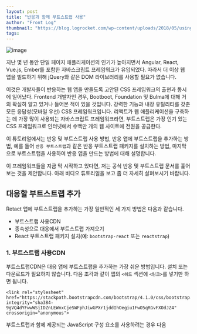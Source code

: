 ```yaml
---
layout: post
title: "반응과 함께 부트스트랩 사용"
author: "Front Log"
thumbnail: "https://blog.logrocket.com/wp-content/uploads/2018/05/using-bootstrap-with-react.png"
tags: 
---
```



![image](https://i1.wp.com/blog.logrocket.com/wp-content/uploads/2018/05/using-bootstrap-with-react.png?fit=730%2C487&ssl=1)

지난 몇 년 동안 단일 페이지 애플리케이션의 인기가 높아지면서 Angular, React, Vue.js, Ember를 포함한 자바스크립트 프레임워크가 유입되었다. 따라서 더 이상 웹 앱을 빌드하기 위해 jQuery와 같은 DOM 라이브러리를 사용할 필요가 없습니다.

이것은 개발자들이 반응하는 웹 앱을 만들도록 고안된 CSS 프레임워크의 출현과 동시에 일어났다. Frontend 개발자인 경우, Bootboot, Foundation 및 Bulma에 대해 거의 확실히 알고 있거나 들어본 적이 있을 것입니다. 강력한 기능과 내장 유틸리티를 갖춘 모든 응답성(모바일 우선) CSS 프레임워크입니다. 리액트가 웹 애플리케이션을 구축하는 데 가장 많이 사용되는 자바스크립트 프레임워크라면, 부트스트랩은 가장 인기 있는 CSS 프레임워크로 인터넷에서 수백만 개의 웹 사이트에 전원을 공급한다.

이 튜토리얼에서는 반응 및 부트스트랩 사용 방법, 반응 앱에 부트스트랩을 추가하는 방법, 예를 들어 `반응 부트스트랩`과 같은 반응 부트스트랩 패키지를 설치하는 방법, 마지막으로 부트스트랩을 사용하여 반응 앱을 만드는 방법에 대해 설명합니다.

이 프레임워크들을 지금 막 시작하고 있다면, 저는 공식 반응 및 부트스트랩 문서를 훑어보는 것을 제안합니다. 아래 비디오 튜토리얼을 보고 좀 더 자세히 살펴보시기 바랍니다.

## 대응할 부트스트랩 추가

Retact 앱에 부트스트랩을 추가하는 가장 일반적인 세 가지 방법은 다음과 같습니다.

- 부트스트랩 사용CDN
- 종속성으로 대응에서 부트스트랩 가져오기
- React 부트스트랩 패키지 설치(예: `bootstrap-react` 또는 `reactstrap`)

### 1. 부트스트랩 사용CDN

부트스트랩CDN은 대응 앱에 부트스트랩을 추가하는 가장 쉬운 방법입니다. 설치 또는 다운로드가 필요하지 않습니다. 다음 조각과 같이 앱의 `<헤드` 섹션에 `<링크>`를 넣기만 하면 됩니다.

```undefined
<link rel="stylesheet" href="https://stackpath.bootstrapcdn.com/bootstrap/4.1.0/css/bootstrap.min.css" 
integrity="sha384-9gVQ4dYFwwWSjIDZnLEWnxCjeSWFphJiwGPXr1jddIhOegiu1FwO5qRGvFXOdJZ4" 
crossorigin="anonymous">
```

부트스트랩과 함께 제공되는 JavaScript 구성 요소를 사용하려는 경우 다음 <script> 태그를 닫는 </body> 태그 바로 앞 페이지 끝에 배치해야 사용할 수 있습니다.

```undefined
<script src="https://code.jquery.com/jquery-3.3.1.slim.min.js" 
integrity="sha384-q8i/X+965DzO0rT7abK41JStQIAqVgRVzpbzo5smXKp4YfRvH+8abtTE1Pi6jizo" 
crossorigin="anonymous"></script>

<script src="https://cdnjs.cloudflare.com/ajax/libs/popper.js/1.14.0/umd/popper.min.js" 
integrity="sha384-cs/chFZiN24E4KMATLdqdvsezGxaGsi4hLGOzlXwp5UZB1LY//20VyM2taTB4QvJ" 
crossorigin="anonymous"></script>

<script src="https://stackpath.bootstrapcdn.com/bootstrap/4.1.0/js/bootstrap.min.js" 
integrity="sha384-uefMccjFJAIv6A+rW+L4AHf99KvxDjWSu1z9VI8SKNVmz4sk7buKt/6v9KI65qnm" 
crossorigin="anonymous"></script>
```

보시는 것처럼 부트스트랩 4에는 JavaScript 구성 요소에 jQuery 및 Popper.js가 필요합니다. 위의 코드 조각에서, 우리는 jQuery의 슬림 버전을 사용했지만, 당신은 풀 버전을 사용할 수 있습니다.

반응 앱의 경우 일반적으로 이러한 코드 조각이 앱의 인덱스 페이지에 추가됩니다. `create-react-app`을 사용하여 앱을 만든 경우 `public/index.html` 페이지는 다음 조각처럼 보입니다.

```xml
<!DOCTYPE html>
<html lang="en">
  <head>
    <meta charset="utf-8">
    <meta name="viewport" content="width=device-width, initial-scale=1, shrink-to-fit=no">
    <meta name="theme-color" content="#000000">
    <!--
      manifest.json provides metadata used when your web app is added to the
      homescreen on Android. See https://developers.google.com/web/fundamentals/engage-and-retain/web-app-manifest/
    -->
    <link rel="manifest" href="%PUBLIC_URL%/manifest.json">
    <link rel="shortcut icon" href="%PUBLIC_URL%/favicon.ico">
    <!--
      Notice the use of %PUBLIC_URL% in the tags above.
      It will be replaced with the URL of the `public` folder during the build.
      Only files inside the `public` folder can be referenced from the HTML.
      Unlike "/favicon.ico" or "favicon.ico", "%PUBLIC_URL%/favicon.ico" will
      work correctly both with client-side routing and a non-root public URL.
      Learn how to configure a non-root public URL by running `npm run build`.
    -->
    
    <link rel="stylesheet" href="https://stackpath.bootstrapcdn.com/bootstrap/4.1.0/css/bootstrap.min.css" 
    integrity="sha384-9gVQ4dYFwwWSjIDZnLEWnxCjeSWFphJiwGPXr1jddIhOegiu1FwO5qRGvFXOdJZ4" 
    crossorigin="anonymous">
    
    <title>React App</title>
  </head>
  <body>
    <noscript>
      You need to enable JavaScript to run this app.
    </noscript>
    <div id="root"></div>
    <!--
      This HTML file is a template.
      If you open it directly in the browser, you will see an empty page.
      You can add webfonts, meta tags, or analytics to this file.
      The build step will place the bundled scripts into the <body> tag.
      To begin the development, run `npm start` or `yarn start`.
      To create a production bundle, use `npm run build` or `yarn build`.
    -->
    
    <script src="https://code.jquery.com/jquery-3.3.1.slim.min.js" 
    integrity="sha384-q8i/X+965DzO0rT7abK41JStQIAqVgRVzpbzo5smXKp4YfRvH+8abtTE1Pi6jizo" 
    crossorigin="anonymous"></script>
    
    <script src="https://cdnjs.cloudflare.com/ajax/libs/popper.js/1.14.0/umd/popper.min.js" 
    integrity="sha384-cs/chFZiN24E4KMATLdqdvsezGxaGsi4hLGOzlXwp5UZB1LY//20VyM2taTB4QvJ" 
    crossorigin="anonymous"></script>
    
    <script src="https://stackpath.bootstrapcdn.com/bootstrap/4.1.0/js/bootstrap.min.js" 
    integrity="sha384-uefMccjFJAIv6A+rW+L4AHf99KvxDjWSu1z9VI8SKNVmz4sk7buKt/6v9KI65qnm" 
    crossorigin="anonymous"></script>
    
  </body>
</html>
```

이제 Retact 앱 구성 요소에서 기본 제공 부트스트랩 클래스 및 JavaScript 구성 요소를 사용할 수 있습니다.

### 2. 종속성으로 부트스트랩 가져오기

빌드 도구 또는 웹 팩과 같은 모듈 번들을 사용하는 경우 이 옵션을 사용하여 대응 응용 프로그램에 부트스트랩을 추가하는 것이 좋습니다. 앱의 종속성으로 부트스트랩을 설치해야 합니다.

```coffeescript
npm install bootstrap
```

또는 Yarn을 사용하는 경우:

```undefined
yarn add bootstrap
```

부트스트랩을 설치한 후에는 앱의 항목 JavaScript 파일에 부트스트랩을 포함합니다. `create-react-app`에 익숙한 경우 이 파일은 `src/index.js` 파일이어야 합니다.

```coffeescript
import 'bootstrap/dist/css/bootstrap.min.css';
import React from 'react';
import ReactDOM from 'react-dom';
import './index.css';
import App from './App';
import registerServiceWorker from './registerServiceWorker';

ReactDOM.render(<App />, document.getElementById('root'));
registerServiceWorker();
```

첫 번째 종속성으로 부트스트랩 미니어처 CSS를 가져왔습니다. 이를 통해 Retact 앱 구성 요소에 내장된 부트스트랩 클래스를 계속 사용할 수 있습니다. 그러나 앱에서 부트스트랩의 JavaScript 구성 요소를 사용하려면 먼저 `jquery`와 `popper.js`를 설치해야 합니다.

```coffeescript
npm install jquery popper.js
```

그런 다음 `src/index.js` 파일을 추가로 변경하여 다음 조각에 표시된 것처럼 새 종속성을 추가합니다.

```coffeescript
import 'bootstrap/dist/css/bootstrap.min.css';
import $ from 'jquery';
import Popper from 'popper.js';
import 'bootstrap/dist/js/bootstrap.bundle.min';
import React from 'react';
import ReactDOM from 'react-dom';
import './index.css';
import App from './App';
import registerServiceWorker from './registerServiceWorker';

ReactDOM.render(<Dropdown />, document.getElementById('root'));
registerServiceWorker();
```

여기서 우리는 "$"와 "Popper"의 수입을 추가했다. 또한 부트스트랩 JavaScript 미니어처 번들 파일도 가져왔습니다. 이제 Retact 앱에서 부트스트랩 JavaScript 구성 요소를 사용할 수 있습니다.

### 3. 반응 부트스트랩 패키지 설치

반응 앱에 부트스트랩을 추가하는 세 번째 방법은 반응 구성 요소로 작동하도록 설계된 부트스트랩 구성 요소를 재구성한 패키지를 사용하는 것입니다. 가장 인기 있는 두 가지 패키지는 다음과 같습니다.

- ➡➡➡➡
- `스트랩

두 패키지는 모두 Retact 앱과 함께 부트스트랩을 사용하는 데 매우 적합합니다. 그들은 매우 비슷한 특징을 가지고 있다.

#### 기본 제공 부트스트랩 클래스 및 구성 요소 사용

다른 클래스와 마찬가지로 기본 제공 클래스를 적용하여 Retact 앱의 요소 및 구성 요소에 직접 부트스트랩을 사용할 수 있습니다. 간단한 테마 전환기 Retact 구성 요소를 구축하여 부트스트랩 클래스 및 구성 요소를 사용하여 시연해 보겠습니다.

이 데모에 나온 것처럼, 우리는 우리의 테마 스위처를 구현하기 위해 부트스트랩에서 사용할 수 있는 드롭다운 구성 요소를 사용하고 있다. 또한 내장 버튼 클래스를 사용하여 드롭다운 버튼의 크기와 색상을 설정합니다.

우리는 우리의 테마 스위처 컴포넌트의 코드를 작성하기 위해 계속 진행할 것입니다. 대응 응용 프로그램이 이미 설정되어 있는지 확인합니다. 구성 요소에 대한 새 파일을 생성하고 다음 코드 조각을 추가합니다.

```js
import React, { Component } from 'react';

class ThemeSwitcher extends Component {

  state = { theme: null }
  
  resetTheme = evt => {
    evt.preventDefault();
    this.setState({ theme: null });
  }
  
  chooseTheme = (theme, evt) => {
    evt.preventDefault();
    this.setState({ theme });
  }
  
  render() {
  
    const { theme } = this.state;
    const themeClass = theme ? theme.toLowerCase() : 'secondary';
    
    return (
      <div className="d-flex flex-wrap justify-content-center position-absolute w-100 h-100 align-items-center align-content-center">
      
        <span className={`h1 mb-4 w-100 text-center text-${themeClass}`}>{ theme || 'Default' }</span>
        
        <div className="btn-group">
        
          <button type="button" className={`btn btn-${themeClass} btn-lg`}>{ theme || 'Choose' } Theme</button>
          
          <button type="button" className={`btn btn-${themeClass} btn-lg dropdown-toggle dropdown-toggle-split`} data-toggle="dropdown" aria-haspopup="true" aria-expanded="false">
            <span className="sr-only">Toggle Theme Dropdown</span>
          </button>
          
          <div className="dropdown-menu">
          
            <a className="dropdown-item" href="#" onClick={e => this.chooseTheme('Primary', e)}>Primary Theme</a>
            <a className="dropdown-item" href="#" onClick={e => this.chooseTheme('Danger', e)}>Danger Theme</a>
            <a class="dropdown-item" href="#" onClick={e => this.chooseTheme('Success', e)}>Success Theme</a>
            
            <div className="dropdown-divider"></div>
            
            <a className="dropdown-item" href="#" onClick={this.resetTheme}>Default Theme</a>
          </div>
          
        </div>
        
      </div>
    );
    
  }
  
}

export default ThemeSwitcher;
```

여기서는 부트스트랩의 드롭다운 구성 요소와 몇 가지 기본 제공 클래스를 활용하여 매우 간단한 테마 스위처 구성 요소를 구축했습니다. 여기서 부트스트랩 드롭다운 사용에 대해 자세히 알아볼 수 있습니다.

먼저 테마 속성을 가진 구성 요소의 상태를 설정하고 Null로 초기화했습니다. 다음으로, 우리는 두 번의 클릭 이벤트 핸들러의 재설정을 정의했다.테마() 및 `선택`테마를 선택하고 테마를 재설정하기 위한 구성요소 클래스의 테마()입니다.

렌더링() 방법에서는 세 가지 테마를 포함하는 분할 버튼 드롭다운 메뉴를 렌더링한다. 즉 경선, 위험, 성공이다. 각 메뉴 항목은 적절한 작업을 위해 클릭 이벤트 핸들러에 부착됩니다. 드롭다운 버튼과 텍스트 모두에 대한 테마 색 클래스를 가져오기 위해 `teme.toLowerCase()`를 사용하는 방법에 주목하십시오. 테마가 설정되지 않은 경우 기본적으로 `보조`를 테마 색상으로 사용합니다.

이 예에서는 Retact 앱에서 부트스트랩의 기본 제공 클래스 및 구성 요소를 얼마나 쉽게 사용할 수 있는지 확인했습니다. 기본 제공 클래스 및 구성 요소에 대한 자세한 내용은 부트스트랩 설명서를 참조하십시오.

#### ➡-➡의 예

이제 우리는 리액트 부트스트랩을 사용하여 테마 스위처를 재구성할 것이다. 우리는 `create-react-app` 명령줄 도구를 사용하여 앱을 만들 것입니다. 컴퓨터에 `react-app 생성` 도구가 설치되어 있는지 확인합니다.

다음과 같이 `create-react-app`을 사용하여 새 React 앱을 만듭니다.

```undefined
create-react-app react-bootstrap-app
```

다음으로 다음과 같이 종속성을 설치합니다.

```undefined
yarn add bootstrap@3 react-bootstrap
```

`react-bootstrap`은 현재 부트스트랩 v3를 대상으로 합니다. 그러나 부트스트랩 v4 지원을 제공하기 위한 작업이 활발하게 진행되고 있습니다.

프로젝트의 `src` 디렉터리에 `ThemeSwitcher.js`라는 새 파일을 만들고 다음 내용을 넣습니다.

```js
import React, { Component } from 'react';
import { SplitButton, MenuItem } from 'react-bootstrap';

class ThemeSwitcher extends Component {

  state = { theme: null }
  
  chooseTheme = (theme, evt) => {
    evt.preventDefault();
    if (theme.toLowerCase() === 'reset') { theme = null }
    this.setState({ theme });
  }
  
  render() {
  
    const { theme } = this.state;
    const themeClass = theme ? theme.toLowerCase() : 'default';
    
    const parentContainerStyles = {
      position: 'absolute',
      height: '100%',
      width: '100%',
      display: 'table'
    };
    
    const subContainerStyles = {
      position: 'relative',
      height: '100%',
      width: '100%',
      display: 'table-cell',
      verticalAlign: 'middle'
    };
    
    return (
      <div style={parentContainerStyles}>
        <div style={subContainerStyles}>
        
          <span className={`h1 center-block text-center text-${theme ? themeClass : 'muted'}`} style={ marginBottom: 25 }>{theme || 'Default'}</span>
          
          <div className="center-block text-center">
            <SplitButton bsSize="large" bsStyle={themeClass} title={`${theme || 'Default'} Theme`}>
              <MenuItem eventKey="Primary" onSelect={this.chooseTheme}>Primary Theme</MenuItem>
              <MenuItem eventKey="Danger" onSelect={this.chooseTheme}>Danger Theme</MenuItem>
              <MenuItem eventKey="Success" onSelect={this.chooseTheme}>Success Theme</MenuItem>
              <MenuItem divider />
              <MenuItem eventKey="Reset" onSelect={this.chooseTheme}>Default Theme</MenuItem>
            </SplitButton>
          </div>
          
        </div>
      </div>
    );
    
  }
  
}

export default ThemeSwitcher;
```

여기서는 `react-bootstrap`을 사용하여 초기 예제를 최대한 모방하려고 했습니다. 우리는 `react-bootstrap` 패키지에서 두 가지 구성 요소인 `SplitButton`과 `MenuItem`을 가져옵니다. 자세한 내용은 `react-bootstrap` 드롭다운 설명서를 참조하십시오.

먼저 테마 속성을 가진 구성 요소의 상태를 설정하고 Null로 초기화했습니다. 다음으로 `선택`을 정의합니다.테마를 선택하거나 테마를 재설정하려면 테마()를 클릭하십시오.

우리는 부트스트랩 3.3.7을 사용하고 있기 때문에 수평 및 수직 중심화를 달성하기 위해 `렌더()` 방식으로 컨테이너 스타일을 만들었다.

bsSize 프로펠러를 사용하여 `SplitButton` 구성 요소의 버튼 크기를 지정하는 방법에 주목하십시오. 또 테마클래스를 bs스타일 소품으로 전환해 국가 테마에 따라 버튼 색상을 역동적으로 변화시키고 있다.

우리는 테마 이름을 각 메뉴 항목의 `eventKey` 받침대에 전달합니다. 또한 `onSelect` 핸들러를 `this.choose`로 설정합니다.앞에서 정의한 테마. 메뉴 항목 구성 요소는 다음과 같이 `eventKey`와 `event` 자체를 `onSelect` 처리기로 전달합니다.

```undefined
(eventKey: any, event: Object) => any
```

마지막으로 `src/index.js` 파일을 다음과 같은 코드 조각처럼 보이도록 수정한다.

```coffeescript
import 'bootstrap/dist/css/bootstrap.min.css';
import 'bootstrap/dist/css/bootstrap-theme.min.css';
import React from 'react';
import ReactDOM from 'react-dom';
import './index.css';
import App from './App';
import ThemeSwitcher from './ThemeSwitcher';
import registerServiceWorker from './registerServiceWorker';

ReactDOM.render(<ThemeSwitcher />, document.getElementById('root'));
registerServiceWorker();
```

여기서는 먼저 부트스트랩의 축소 CSS 파일을 가져옵니다. 또한 테마 스위처 구성 요소를 가져와 DOM에 렌더링합니다.

yarn start 또는 npm start 명령을 사용하여 지금 앱을 실행하면 됩니다. 앱은 포트 `3000`에서 시작해야 하며 다음과 같은 데모 모양이어야 합니다.

#### '스트랩' 예

이번에는 리액트 스트랩을 이용해 테마 스위처를 다시 만들겠다. 우리는 `create-react-app` 명령줄 도구를 사용하여 앱을 만들 것입니다. 컴퓨터에 `react-app 생성` 도구가 설치되어 있는지 확인합니다.

다음과 같이 `create-react-app`을 사용하여 새 React 앱을 만듭니다.

```undefined
create-react-app reactstrap-app
```

다음으로 다음과 같이 종속성을 설치합니다.

```undefined
yarn add bootstrap reactstra
```

프로젝트의 `src` 디렉터리에 `ThemeSwitcher.js`라는 새 파일을 생성하고 다음 내용을 넣습니다.

```coffeescript
import React, { Component } from 'react';
import { Button, ButtonDropdown, DropdownToggle, DropdownMenu, DropdownItem } from 'reactstrap';

class ThemeSwitcher extends Component {

  state = { theme: null, dropdownOpen: false }
  
  toggleDropdown = () => {
    this.setState({ dropdownOpen: !this.state.dropdownOpen });
  }
  
  resetTheme = evt => {
    evt.preventDefault();
    this.setState({ theme: null });
  }
  
  chooseTheme = (theme, evt) => {
    evt.preventDefault();
    this.setState({ theme });
  }
  
  render() {
  
    const { theme, dropdownOpen } = this.state;
    const themeClass = theme ? theme.toLowerCase() : 'secondary';
    
    return (
      <div className="d-flex flex-wrap justify-content-center position-absolute w-100 h-100 align-items-center align-content-center">
      
        <span className={`h1 mb-4 w-100 text-center text-${themeClass}`}>{theme || 'Default'}</span>
        
        <ButtonDropdown isOpen={dropdownOpen} toggle={this.toggleDropdown}>
          <Button id="caret" color={themeClass}>{theme || 'Custom'} Theme</Button>
          <DropdownToggle caret size="lg" color={themeClass} />
          <DropdownMenu>
            <DropdownItem onClick={e => this.chooseTheme('Primary', e)}>Primary Theme</DropdownItem>
            <DropdownItem onClick={e => this.chooseTheme('Danger', e)}>Danger Theme</DropdownItem>
            <DropdownItem onClick={e => this.chooseTheme('Success', e)}>Success Theme</DropdownItem>
            <DropdownItem divider />
            <DropdownItem onClick={this.resetTheme}>Default Theme</DropdownItem>
          </DropdownMenu>
        </ButtonDropdown>
        
      </div>
    );
    
  }
  
}

export default ThemeSwitcher;
```

여기서는 react 스트랩을 사용하여 초기 예제를 재구성했습니다. 우리는 리액트 스트랩에서 몇 가지 부품을 수입한다. 자세한 내용은 `react strap` 버튼 드롭다운 설명서를 참조하십시오.

먼저 다음 두 가지 속성을 사용하여 구성 요소의 상태를 설정합니다.

- `➡` 재산이 `➡`로 초기화되다
- dropdown Open은 false로 초기화됩니다. 이 속성은 드롭다운의 토글 상태를 유지하기 위해 `react 스트랩`의 `ButtonDrop down` 구성 요소에 사용됩니다.

또한 드롭다운의 열린 상태를 전환하기 위해 `toggleDropdown()` 방법을 정의한다. 버튼 드롭다운 구성 요소에도 사용됩니다.
reactstrap은 또한 isOpen 프로포트와 toggle 핸들러 프로포트가 작동하지 않아도 되는 제어되지 않는 구성요소 UncontrolleButtonDropdown을 제공한다. 대부분의 경우 버튼 드롭다운 대신 이 기능을 사용할 수 있습니다.

드롭다운 메뉴의 각 항목은 `DropDownItem` 구성 요소를 사용하여 렌더링됩니다. DropdownToggle 구성 요소의 버튼 크기를 `size` prop를 사용하여 지정하는 방법에 주목하십시오. 또한 테마 클래스를 버튼과 드롭 다운 토글 구성 요소의 컬러 소품으로 전달하여 국가 테마에 따라 버튼 색상을 동적으로 변경하고 있습니다.

또한 "선택"을 사용하여 이전과 같이 각 "DropDown Item"에 "onClick" 핸들러를 설정합니다.테마() 및 `리셋`앞에서 정의한 테마() 핸들러입니다.

마지막으로 `src/index.js` 파일을 다음과 같은 코드 조각처럼 보이도록 수정한다.

```coffeescript
import 'bootstrap/dist/css/bootstrap.min.css';
import React from 'react';
import ReactDOM from 'react-dom';
import './index.css';
import App from './App';
import ThemeSwitcher from './ThemeSwitcher';
import registerServiceWorker from './registerServiceWorker';

ReactDOM.render(<ThemeSwitcher />, document.getElementById('root'));
registerServiceWorker();
```

여기서는 먼저 부트스트랩 축소 CSS 파일을 가져옵니다. 또한 테마 스위처 구성 요소를 가져와 DOM에 렌더링합니다.

yarn start 또는 npm start 명령을 사용하여 지금 앱을 실행하면 됩니다. 앱은 포트 `3000`에서 시작해야 하며 다음과 같은 데모 모양이어야 합니다.

## 부트스트랩을 사용하여 대응 앱 만들기

좀 더 자세한 정보가 있는 앱을 만들기 위해 이것을 조금 더 진행해보자. 우리는 가능한 한 많은 부트스트랩 클래스 및 구성 요소를 사용할 수 있도록 노력할 것입니다. 우리는 또한 부트스트랩이 부트스트랩 4를 지원하기 때문에 부트스트랩과 리액트를 통합하는 데 리액트스트랩을 사용할 것이다.

우리는 `create-react-app` 명령줄 도구를 사용하여 앱을 만들 것입니다. 컴퓨터에 `react-app 생성` 도구가 설치되어 있는지 확인합니다. 다음은 우리가 무엇을 만들 것인가에 대한 스크린샷입니다.

다음과 같이 `create-react-app`을 사용하여 새 React 앱을 만듭니다.

```undefined
create-react-app sample-app
```

다음으로 다음과 같이 종속성을 설치합니다.

```undefined
yarn add axios bootstrap reactstrap
```

여기서 우리는 의존성으로 `axios`를 설치한다는 것을 주목하라. Axios는 브라우저와 Node.js를 위한 약속 기반 HTTP 클라이언트이다. BaconIpsum JSON API에서 게시물을 가져올 수 있습니다.

부트스트랩 미니어처 CSS 파일을 포함하도록 `src/index.js` 파일을 약간 수정하십시오. 다음과 같은 조각으로 보입니다.

```coffeescript
import 'bootstrap/dist/css/bootstrap.min.css';
import React from 'react';
import ReactDOM from 'react-dom';
import './index.css';
import App from './App';
import registerServiceWorker from './registerServiceWorker';

ReactDOM.render(<App />, document.getElementById('root'));
registerServiceWorker();
```

프로젝트의 `src` 디렉토리에 `components`라는 새 디렉토리를 생성합니다. 다음 내용으로 방금 만든 `구성 요소` 디렉토리에 `Header.js`라는 새 파일을 만듭니다.

```xml
import React from 'react';
import logo from '../logo.svg';

import {
  Container, Row, Col, Form, Input, Button, Navbar, Nav,
  NavbarBrand, NavLink, NavItem, UncontrolledDropdown,
  DropdownToggle, DropdownMenu, DropdownItem
} from 'reactstrap';

const AVATAR = 'https://www.gravatar.com/avatar/429e504af19fc3e1cfa5c4326ef3394c?s=240&d=mm&r=pg';

const Header = () => (
  <header>
    <Navbar fixed="top" color="light" light expand="xs" className="border-bottom border-gray bg-white" style={ height: 80 }>
    
      <Container>
        <Row noGutters className="position-relative w-100 align-items-center">
        
          <Col className="d-none d-lg-flex justify-content-start">
            <Nav className="mrx-auto" navbar>
            
              <NavItem className="d-flex align-items-center">
                <NavLink className="font-weight-bold" href="/">
                  <img src={AVATAR} alt="avatar" className="img-fluid rounded-circle" style={ width: 36 } />
                </NavLink>
              </NavItem>
              
              <NavItem className="d-flex align-items-center">
                <NavLink className="font-weight-bold" href="/">Home</NavLink>
              </NavItem>
              
              <NavItem className="d-flex align-items-center">
                <NavLink className="font-weight-bold" href="/">Events</NavLink>
              </NavItem>
              
              <UncontrolledDropdown className="d-flex align-items-center" nav inNavbar>
                <DropdownToggle className="font-weight-bold" nav caret>Learn</DropdownToggle>
                <DropdownMenu right>
                  <DropdownItem className="font-weight-bold text-secondary text-uppercase" header disabled>Learn React</DropdownItem>
                  <DropdownItem divider />
                  <DropdownItem>Documentation</DropdownItem>
                  <DropdownItem>Tutorials</DropdownItem>
                  <DropdownItem>Courses</DropdownItem>
                </DropdownMenu>
              </UncontrolledDropdown>
              
            </Nav>
          </Col>
          
          <Col className="d-flex justify-content-xs-start justify-content-lg-center">
            <NavbarBrand className="d-inline-block p-0" href="/" style={ width: 80 }>
              <img src={logo} alt="logo" className="position-relative img-fluid" />
            </NavbarBrand>
          </Col>
          
          <Col className="d-none d-lg-flex justify-content-end">
            <Form inline>
              <Input type="search" className="mr-3" placeholder="Search React Courses" />
              <Button type="submit" color="info" outline>Search</Button>
            </Form>
          </Col>
          
        </Row>
      </Container>
      
    </Navbar>
  </header>
);

export default Header;
```

이 코드 조각에서 방금 만든 구성 요소는 탐색 메뉴가 포함된 `헤더` 구성 요소입니다. 다음으로, 다음 내용으로 `components` 디렉토리에 `sideCard.js`라는 파일을 새로 만들겠습니다.

```js
import React, { Fragment } from 'react';

import {
  Button, UncontrolledAlert, Card, CardImg, CardBody,
  CardTitle, CardSubtitle, CardText
} from 'reactstrap';

const BANNER = 'https://i.imgur.com/CaKdFMq.jpg';

const SideCard = () => (
  <Fragment>
  
    <UncontrolledAlert color="danger" className="d-none d-lg-block">
      <strong>Account not activated.</strong>
    </UncontrolledAlert>
    
    <Card>
      <CardImg top width="100%" src={BANNER} alt="banner" />
      <CardBody>
        <CardTitle className="h3 mb-2 pt-2 font-weight-bold text-secondary">Glad Chinda</CardTitle>
        <CardSubtitle className="text-secondary mb-3 font-weight-light text-uppercase" style={ fontSize: '0.8rem' }>Web Developer, Lagos</CardSubtitle>
        <CardText className="text-secondary mb-4" style={ fontSize: '0.75rem' }>Full-stack web developer learning new hacks one day at a time. Web technology enthusiast. Hacking stuffs @theflutterwave.</CardText>
        <Button color="success" className="font-weight-bold">View Profile</Button>
      </CardBody>
    </Card>
    
  </Fragment>
);

export default SideCard;
```

그런 다음 `구성 요소` 디렉토리에 `Post.js`라는 새 파일을 만들고 다음 코드 조각을 추가합니다.

```js
import React, { Component, Fragment } from 'react';
import axios from 'axios';
import { Badge } from 'reactstrap';

class Post extends Component {

  state = { post: null }
  
  componentDidMount() {
    axios.get('https://baconipsum.com/api/?type=meat-and-filler&paras=4&format=text')
      .then(response => this.setState({ post: response.data }));
  }
  
  render() {
    return (
      <Fragment>
        { this.state.post && <div className="position-relative">
        
          <span className="d-block pb-2 mb-0 h6 text-uppercase text-info font-weight-bold">
            Editor's Pick
            <Badge pill color="success" className="text-uppercase px-2 py-1 ml-3 mb-1 align-middle" style={ fontSize: '0.75rem' }>New</Badge>
          </span>
          
          <span className="d-block pb-4 h2 text-dark border-bottom border-gray">Getting Started with React</span>
          
          <article className="pt-5 text-secondary text-justify" style={ fontSize: '0.9rem', whiteSpace: 'pre-line' }>{this.state.post}</article>
          
        </div> }
      </Fragment>
    );
  }
  
}

export default Post;
```

여기서 우리는 페이지에 게시물을 렌더링하는 `Post` 구성 요소를 만들었습니다. post 속성이 null로 설정된 구성 요소의 상태를 초기화합니다. 구성 요소가 마운트되면 `axios`를 사용하여 BaconIpsum JSON API에서 4개 단락의 임의의 게시물을 가져오고 상태의 `post` 속성을 업데이트한다.

마지막으로 `src/App.js` 파일을 다음 코드 조각처럼 보이도록 수정합니다.

```js
import React, { Fragment } from 'react';
import axios from 'axios';
import { Container, Row, Col } from 'reactstrap';

import Post from './components/Post';
import Header from './components/Header';
import SideCard from './components/SideCard';

const App = () => (
  <Fragment>
  
    <Header />
    
    <main className="my-5 py-5">
      <Container className="px-0">
        <Row noGutters className="pt-2 pt-md-5 w-100 px-4 px-xl-0 position-relative">
        
          <Col xs={ order: 2 } md={ size: 4, order: 1 } tag="aside" className="pb-5 mb-5 pb-md-0 mb-md-0 mx-auto mx-md-0">
            <SideCard />
          </Col>
          
          <Col xs={ order: 1 } md={ size: 7, offset: 1 } tag="section" className="py-5 mb-5 py-md-0 mb-md-0">
            <Post />
          </Col>
          
        </Row>
      </Container>
    </main>
    
  </Fragment>
);

export default App;
```

여기서는 단순히 `Header`, `SideCard`, `Post` 구성 요소를 `App` 구성 요소에 포함합니다. 부트스트랩에서 제공하는 응답성 유틸리티 클래스를 사용하여 앱을 다양한 화면 크기에 맞게 조정하는 방법에 주목하십시오.

지금 yarn start 또는 npm start라는 명령으로 앱을 실행하면 포트 3000에서 앱이 시작되고 앞에서 본 스크린샷과 똑같이 보입니다.

## 결론

이 튜토리얼에서는 Bootboot를 React 앱과 통합할 수 있는 몇 가지 방법을 살펴봤다. 우리는 또한 어떻게 가장 인기 있는 리액트 부트스트랩 라이브러리인 `리액트 부트스트랩`과 `리액트 스트랩`을 사용할 수 있는지 보았다.

이 튜토리얼에서는 알림, 배지, 드롭다운, 탐색, 폼, 버튼, 카드 등과 같은 몇 가지 부트스트랩 구성 요소만 사용했습니다. 테이블, 모델, 툴팁, 캐러셀, 점보트론, 페이지 지정, 탭 등 몇 가지 부트스트랩 구성 요소가 여전히 있습니다.

이 튜토리얼에서 사용한 패키지의 설명서를 확인하여 사용할 수 있는 더 많은 방법을 찾을 수 있습니다. 이 튜토리얼의 모든 데모 앱의 소스 코드는 GitHub에서 찾을 수 있다.